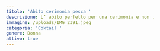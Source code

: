 ```yaml
---
titolo: 'Abito cerimonia pesca '
descrizione: L’ abito perfetto per una cerimonia e non .
immagine: /uploads/IMG_2391.jpeg
categoria: 'Coktail '
genere: Donna
attivo: true
---
```



